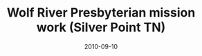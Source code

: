 ---
date: &id001 2010-09-10
end_date: null
location:
  address: 9177 Roberts Road
  city: Silver Point
  state: TN
minister:
- end: null
  name: Mark Winder
  start: 2010-09-10
  type: Organizing Pastor
ministers:
- Mark Winder
name: Wolf River Presbyterian mission work
names: null
origination_date: *id001
raw_data: "TN\nCollierville\nWolf River Presbyterian mission work  (September 10,\
  \ 2010\u2013 )\nSilver Point, 9177 Roberts Road.\nOrg. Pastor: Mark Winder, 2010\u2013"
received_from: null
states:
- TN
status:
  active: true
  end_date: null
  reason: null
  received_from: null
  withdrawal_to: null
title: Wolf River Presbyterian mission work (Silver Point TN)
year_established:
- 2010

---